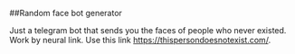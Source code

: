 ##Random face bot generator

Just a telegram bot that sends you the faces of people who never existed. Work by neural link. Use this link https://thispersondoesnotexist.com/.